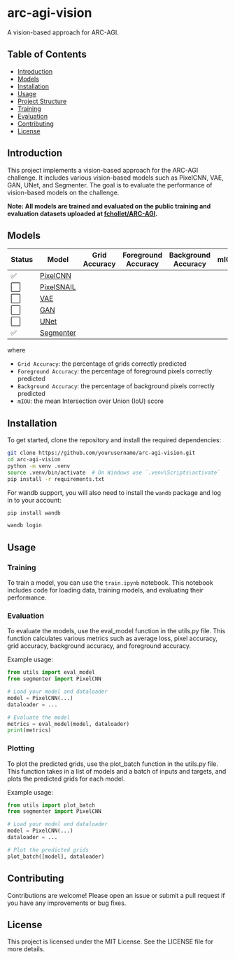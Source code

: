 # arc-agi-vision

A vision-based approach for ARC-AGI.

## Table of Contents

- [Introduction](#introduction)
- [Models](#models)
- [Installation](#installation)
- [Usage](#usage)
- [Project Structure](#project-structure)
- [Training](#training)
- [Evaluation](#evaluation)
- [Contributing](#contributing)
- [License](#license)

## Introduction

This project implements a vision-based approach for the ARC-AGI challenge. It includes various vision-based models such as PixelCNN, VAE, GAN, UNet, and Segmenter. The goal is to evaluate the performance of vision-based models on the challenge.

**Note: All models are trained and evaluated on the public training and evaluation datasets uploaded at [fchollet/ARC-AGI](https://github.com/fchollet/ARC-AGI/tree/master/data).**

## Models

| Status| Model                                          | Grid Accuracy | Foreground Accuracy | Background Accuracy | mIOU |
|-------|------------------------------------------------|---------------|---------------------|---------------------|------|
| ✅    | [PixelCNN](https://arxiv.org/abs/1601.06759)   |               |                     |                     |      |
| ⬜    | [PixelSNAIL](https://arxiv.org/abs/1712.09763) |               |                     |                     |      |
| ⬜    | [VAE](https://arxiv.org/abs/1312.6114)         |               |                     |                     |      |
| ⬜    | [GAN](https://arxiv.org/abs/1406.2661)         |               |                     |                     |      |
| ⬜    | [UNet](https://arxiv.org/abs/1505.04597)       |               |                     |                     |      |
| ✅    | [Segmenter](https://arxiv.org/abs/2105.05633)  |               |                     |                     |      |

where
- `Grid Accuracy`: the percentage of grids correctly predicted
- `Foreground Accuracy`: the percentage of foreground pixels correctly predicted
- `Background Accuracy`: the percentage of background pixels correctly predicted
- `mIOU`: the mean Intersection over Union (IoU) score

## Installation

To get started, clone the repository and install the required dependencies:

```sh
git clone https://github.com/yourusername/arc-agi-vision.git
cd arc-agi-vision
python -m venv .venv
source .venv/bin/activate  # On Windows use `.venv\Scripts\activate`
pip install -r requirements.txt
```

For wandb support, you will also need to install the `wandb` package and log in to your account:

```sh
pip install wandb

wandb login
```

## Usage

### Training

To train a model, you can use the `train.ipynb` notebook. This notebook includes code for loading data, training models, and evaluating their performance.

### Evaluation

To evaluate the models, use the eval_model function in the utils.py file. This function calculates various metrics such as average loss, pixel accuracy, grid accuracy, background accuracy, and foreground accuracy.

Example usage:

```python
from utils import eval_model
from segmenter import PixelCNN

# Load your model and dataloader
model = PixelCNN(...)
dataloader = ...

# Evaluate the model
metrics = eval_model(model, dataloader)
print(metrics)
```

### Plotting

To plot the predicted grids, use the plot_batch function in the utils.py file. This function takes in a list of models and a batch of inputs and targets, and plots the predicted grids for each model.

Example usage:

```python
from utils import plot_batch
from segmenter import PixelCNN

# Load your model and dataloader
model = PixelCNN(...)
dataloader = ...

# Plot the predicted grids
plot_batch([model], dataloader)
```

## Contributing

Contributions are welcome! Please open an issue or submit a pull request if you have any improvements or bug fixes.

## License

This project is licensed under the MIT License. See the LICENSE file for more details.

